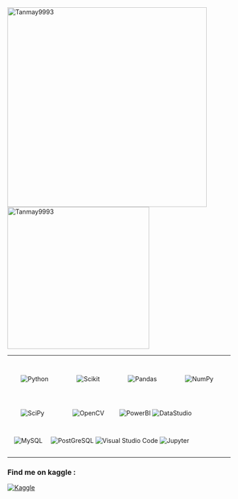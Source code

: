 
<div align="left" >


<img align="center" src="https://github-readme-stats.vercel.app/api?username=Tanmay9993&theme=default&show_icons=true&locale=en" width="450" alt="Tanmay9993" /> 
    
<img align="center" src="https://github-readme-stats.vercel.app/api/top-langs?username=Tanmay9993&show_icons=true&locale=en&langs_count=8" width="320" alt="Tanmay9993"/>
                                                                                                                      <!-- &layout = compact -->
</div>


<hr >
<div align="center" style = " border : true">
<p align = "left">       
<img style="margin: 30px" alt="Python"
    src="https://img.shields.io/badge/Python-FFD43B?style=for-the-badge&logo=python&logoColor=darkblue" />  
 <img style="margin: 30px" alt="Scikit"
    src="https://img.shields.io/badge/scikit_learn-F7931E?style=for-the-badge&logo=scikit-learn&logoColor=blue" />   
<img style="margin: 30px" alt="Pandas"
    src="https://img.shields.io/badge/Pandas-2C2D72?style=for-the-badge&logo=pandas&logoColor=white" />    
<img style="margin: 30px" alt="NumPy"
    src="https://img.shields.io/badge/Numpy-777BB4?style=for-the-badge&logo=numpy&logoColor=white" />
<img style="margin: 30px" alt="SciPy"
    src="https://img.shields.io/badge/SciPy-%230C55A5.svg?style=for-the-badge&logo=scipy&logoColor=white&color=deepskyblue" />
<img alt="OpenCV" style="margin: 30px"
     src="https://img.shields.io/badge/opencv-%23white.svg?&style=for-the-badge&logo=opencv&logoColor=tomato"/>
 <img alt="PowerBI" 
     src="https://img.shields.io/badge/PowerBI-F2C811?style=for-the-badge&logo=Power%20BI&logoColor=white" />
 <img alt="DataStudio" 
     src="https://img.shields.io/badge/Data%20Studio-E37400?style=for-the-badge&logo=google%20analytics&logoColor=steelblue&color=turquoise" />
 <img style="margin: 15px" alt="MySQL"
    src="https://img.shields.io/badge/MySQL-00000F?style=for-the-badge&logo=mysql&logoColor=white" />   
 <img alt="PostGreSQL" 
     src="https://img.shields.io/badge/PostgreSQL-316192?style=for-the-badge&logo=postgresql&logoColor=white" />
<img alt="Visual Studio Code"
     src="https://img.shields.io/badge/VisualStudioCode-0078d7.svg?&style=for-the-badge&logo=visual-studio-code&logoColor=white"/>
<img alt="Jupyter" 
     src="https://img.shields.io/badge/Jupyter-%23F37626.svg?&style=for-the-badge&logo=Jupyter&logoColor=white" />

 
 
<hr>
</p>
</div>


### Find me on kaggle :

<a href="https://www.kaggle.com/tanmayunhale">
<img alt="Kaggle"
src="https://img.shields.io/badge/Kaggle-20BEFF?style=for-the-badge&logo=Kaggle&logoColor=white" />
</a>

